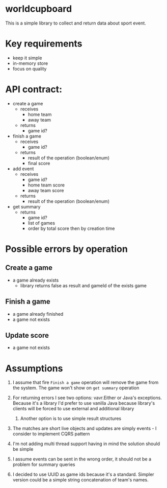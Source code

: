 # worldcupboard
This is a simple library to collect and return data about sport event.

# Key requirements
- keep it simple
- in-memory store
- focus on quality

# API contract:
 - create a game
   - receives
     - home team 
     - away team
   - returns
     - game id?
 - finish a game
   - receives
     - game id?
   - returns
     - result of the operation (boolean/enum)
     - final score
 - add event
   - receives
     - game id?
     - home team score
     - away team score
   - returns
     - result of the operation (boolean/enum)
 - get summary
   - returns
     - game id?
     - list of games
     - order by total score then by creation time

# Possible errors by operation
## Create a game
 - a game already exists
   - library returns false as result and gameId of the exists game

## Finish a game
 - a game already finished
 - a game not exists

## Update score
 - a game not exists

# Assumptions
1. I assume that fire `Finish a game` operation will remove the game from the system. The game won't show on `get summary` operation
2. For returning errors I see two options: vavr.Either or Java's exceptions. Because it's a library I'd prefer to use vanilla Java because library's clients will be forced to use external and additional library
   1. Another option is to use simple result structures
3. The matches are short live objects and updates are simply events - I consider to implement CQRS pattern 

4. I'm not adding multi thread support having in mind the solution should be simple
5. I assume events can be sent in the wrong order, it should not be a problem for summary queries
6. I decided to use UUID as game ids because it's a standard. Simpler version could be a simple string concatenation of team's names.
